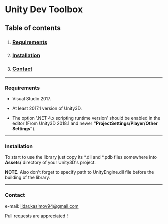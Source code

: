 # Unity Dev Toolbox

## Table of contents

1. ### [Requirements](#requirements)    
2. ### [Installation](#installation)
3. ### [Contact](#contact)

***

### Requirements<a name="requirements"></a>

* Visual Studio 2017.

* At least 2017.1 version of Unity3D.

* The option '.NET 4.x scripting runtime version' should be enabled in the editor (From Unity3D 2018.1 and newer **"ProjectSettings/Player/Other Settings"**).

***

### Installation<a name="installation"></a>

To start to use the library just copy its *.dll and *.pdb files somewhere into **Assets/** directory of your Unity3D's project. 

**NOTE.** Also don't forget to specify path to UnityEngine.dll file before the building of the library.

***

### Contact<a name="contact"></a>

e-mail: ildar.kasimov94@gmail.com

Pull requests are appreciated !